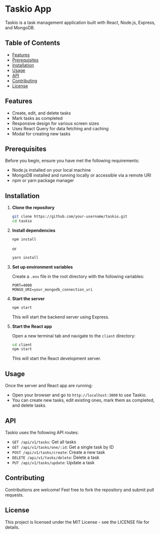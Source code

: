 # Taskio App

Taskio is a task management application built with React, Node.js, Express, and MongoDB.

## Table of Contents

- [Features](#features)
- [Prerequisites](#prerequisites)
- [Installation](#installation)
- [Usage](#usage)
- [API](#api)
- [Contributing](#contributing)
- [License](#license)

## Features

- Create, edit, and delete tasks
- Mark tasks as completed
- Responsive design for various screen sizes
- Uses React Query for data fetching and caching
- Modal for creating new tasks

## Prerequisites

Before you begin, ensure you have met the following requirements:

- Node.js installed on your local machine
- MongoDB installed and running locally or accessible via a remote URI
- npm or yarn package manager

## Installation

1. **Clone the repository**

   ```bash
   git clone https://github.com/your-username/taskio.git
   cd taskio
   ```

2. **Install dependencies**

   ```bash
   npm install
   ```

   or

   ```bash
   yarn install
   ```

3. **Set up environment variables**

   Create a `.env` file in the root directory with the following variables:

   ```plaintext
   PORT=4000
   MONGO_URI=your_mongodb_connection_uri
   ```

4. **Start the server**

   ```bash
   npm start
   ```

   This will start the backend server using Express.

5. **Start the React app**

   Open a new terminal tab and navigate to the `client` directory:

   ```bash
   cd client
   npm start
   ```

   This will start the React development server.

## Usage

Once the server and React app are running:

- Open your browser and go to `http://localhost:3000` to use Taskio.
- You can create new tasks, edit existing ones, mark them as completed, and delete tasks.

## API

Taskio uses the following API routes:

- `GET /api/v1/tasks`: Get all tasks
- `GET /api/v1/tasks/one/:id`: Get a single task by ID
- `POST /api/v1/tasks/create`: Create a new task
- `DELETE /api/v1/tasks/delete`: Delete a task
- `PUT /api/v1/tasks/update`: Update a task

## Contributing

Contributions are welcome! Feel free to fork the repository and submit pull requests.

## License

This project is licensed under the MIT License - see the LICENSE file for details.
